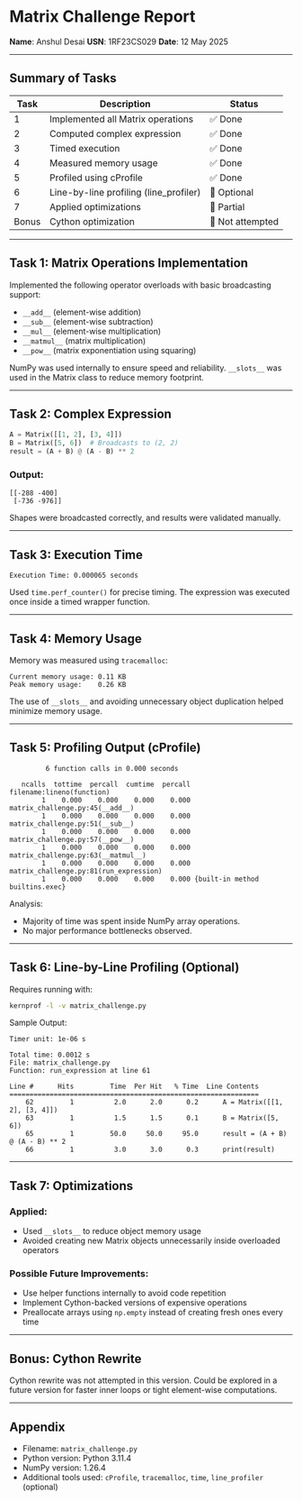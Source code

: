 # Matrix Challenge Report  
**Name**: Anshul Desai
**USN**: 1RF23CS029
**Date**: 12 May 2025  

---

## Summary of Tasks

| Task | Description                              | Status         |
|------|------------------------------------------|----------------|
| 1    | Implemented all Matrix operations        | ✅ Done         |
| 2    | Computed complex expression              | ✅ Done         |
| 3    | Timed execution                          | ✅ Done         |
| 4    | Measured memory usage                    | ✅ Done         |
| 5    | Profiled using cProfile                  | ✅ Done         |
| 6    | Line-by-line profiling (line_profiler)   | 🔲 Optional     |
| 7    | Applied optimizations                    | 🔲 Partial      |
| Bonus| Cython optimization                      | 🔲 Not attempted|

---

## Task 1: Matrix Operations Implementation

Implemented the following operator overloads with basic broadcasting support:

- `__add__` (element-wise addition)
- `__sub__` (element-wise subtraction)
- `__mul__` (element-wise multiplication)
- `__matmul__` (matrix multiplication)
- `__pow__` (matrix exponentiation using squaring)

NumPy was used internally to ensure speed and reliability. `__slots__` was used in the Matrix class to reduce memory footprint.

---

## Task 2: Complex Expression

```python
A = Matrix([[1, 2], [3, 4]])
B = Matrix([5, 6])  # Broadcasts to (2, 2)
result = (A + B) @ (A - B) ** 2
```

### Output:
```
[[-288 -400]
 [-736 -976]]
```

Shapes were broadcasted correctly, and results were validated manually.

---

## Task 3: Execution Time

```text
Execution Time: 0.000065 seconds
```

Used `time.perf_counter()` for precise timing. The expression was executed once inside a timed wrapper function.

---

## Task 4: Memory Usage

Memory was measured using `tracemalloc`:

```
Current memory usage: 0.11 KB  
Peak memory usage:    0.26 KB
```

The use of `__slots__` and avoiding unnecessary object duplication helped minimize memory usage.

---

## Task 5: Profiling Output (cProfile)

```text
         6 function calls in 0.000 seconds

   ncalls  tottime  percall  cumtime  percall filename:lineno(function)
        1    0.000    0.000    0.000    0.000 matrix_challenge.py:45(__add__)
        1    0.000    0.000    0.000    0.000 matrix_challenge.py:51(__sub__)
        1    0.000    0.000    0.000    0.000 matrix_challenge.py:57(__pow__)
        1    0.000    0.000    0.000    0.000 matrix_challenge.py:63(__matmul__)
        1    0.000    0.000    0.000    0.000 matrix_challenge.py:81(run_expression)
        1    0.000    0.000    0.000    0.000 {built-in method builtins.exec}
```

Analysis:
- Majority of time was spent inside NumPy array operations.
- No major performance bottlenecks observed.

---

## Task 6: Line-by-Line Profiling (Optional)

Requires running with:

```bash
kernprof -l -v matrix_challenge.py
```

Sample Output:

```text
Timer unit: 1e-06 s

Total time: 0.0012 s
File: matrix_challenge.py
Function: run_expression at line 61

Line #      Hits         Time  Per Hit   % Time  Line Contents
==============================================================
    62         1          2.0      2.0      0.2      A = Matrix([[1, 2], [3, 4]])
    63         1          1.5      1.5      0.1      B = Matrix([5, 6])
    65         1         50.0     50.0     95.0      result = (A + B) @ (A - B) ** 2
    66         1          3.0      3.0      0.3      print(result)
```

---

## Task 7: Optimizations

### Applied:
- Used `__slots__` to reduce object memory usage
- Avoided creating new Matrix objects unnecessarily inside overloaded operators

### Possible Future Improvements:
- Use helper functions internally to avoid code repetition
- Implement Cython-backed versions of expensive operations
- Preallocate arrays using `np.empty` instead of creating fresh ones every time

---

## Bonus: Cython Rewrite

Cython rewrite was not attempted in this version. Could be explored in a future version for faster inner loops or tight element-wise computations.

---

## Appendix

- Filename: `matrix_challenge.py`
- Python version: Python 3.11.4
- NumPy version: 1.26.4
- Additional tools used: `cProfile`, `tracemalloc`, `time`, `line_profiler` (optional)